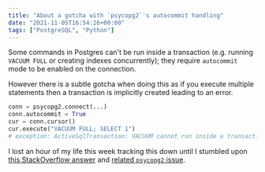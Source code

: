 ```yaml
---
title: "About a gotcha with `psycopg2`'s autocommit handling"
date: "2021-11-05T16:54:26+00:00"
tags: ["PostgreSQL", "Python"]
---
```


Some commands in Postgres can't be run inside a transaction (e.g. running
`VACUUM FULL` or creating indexes concurrently); they require `autocommit` mode to
be enabled on the connection.

However there is a subtle gotcha when doing this as if you execute
multiple statements then a transaction is implicitly created leading to an error.

```py
conn = psycopg2.connect(...)
conn.autocommit = True
cur = conn.cursor()
cur.execute("VACUUM FULL; SELECT 1")
# exception: ActiveSqlTransaction: VACUUM cannot run inside a transaction block
```

I lost an hour of my life this week tracking this down until I
stumbled upon [this StackOverflow answer](https://stackoverflow.com/a/67418518) and
[related `psycopg2` issue](https://github.com/psycopg/psycopg2/issues/1201).




